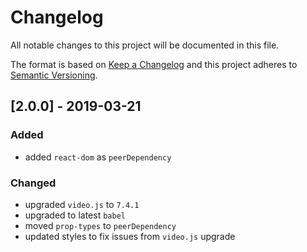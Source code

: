 # Changelog
All notable changes to this project will be documented in this file.

The format is based on [Keep a Changelog](http://keepachangelog.com/en/1.0.0/)
and this project adheres to [Semantic Versioning](http://semver.org/spec/v2.0.0.html).

## [2.0.0] - 2019-03-21

### Added
* added `react-dom` as `peerDependency`

### Changed
* upgraded `video.js` to `7.4.1`
* upgraded to latest `babel`
* moved `prop-types` to `peerDependency`
* updated styles to fix issues from `video.js` upgrade
